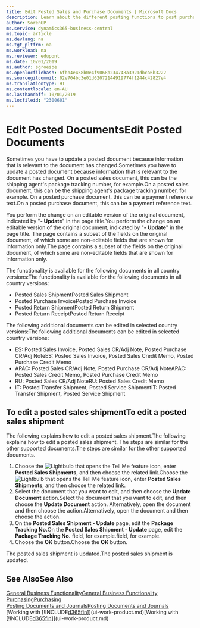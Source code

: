 ```yaml
---
title: Edit Posted Sales and Purchase Documents | Microsoft Docs
description: Learn about the different posting functions to post purchase documents, and how you can update posted documents.
author: SorenGP
ms.service: dynamics365-business-central
ms.topic: article
ms.devlang: na
ms.tgt_pltfrm: na
ms.workload: na
ms.reviewer: edupont
ms.date: 10/01/2019
ms.author: sgroespe
ms.openlocfilehash: 6fbb4e458b0e4f9068b234748a3921dbca6b3222
ms.sourcegitcommit: 02e704bc3e01d62072144919774f1244c42827e4
ms.translationtype: HT
ms.contentlocale: en-AU
ms.lasthandoff: 10/01/2019
ms.locfileid: "2300601"
---
```

# <a name="edit-posted-documents"></a><span data-ttu-id="9d76a-103">Edit Posted Documents</span><span class="sxs-lookup"><span data-stu-id="9d76a-103">Edit Posted Documents</span></span>
<span data-ttu-id="9d76a-104">Sometimes you have to update a posted document because information that is relevant to the document has changed.</span><span class="sxs-lookup"><span data-stu-id="9d76a-104">Sometimes you have to update a posted document because information that is relevant to the document has changed.</span></span> <span data-ttu-id="9d76a-105">On a posted sales document, this can be the shipping agent's package tracking number, for example.</span><span class="sxs-lookup"><span data-stu-id="9d76a-105">On a posted sales document, this can be the shipping agent's package tracking number, for example.</span></span> <span data-ttu-id="9d76a-106">On a posted purchase document, this can be a payment reference text.</span><span class="sxs-lookup"><span data-stu-id="9d76a-106">On a posted purchase document, this can be a payment reference text.</span></span>

<span data-ttu-id="9d76a-107">You perform the change on an editable version of the original document, indicated by "**- Update**" in the page title.</span><span class="sxs-lookup"><span data-stu-id="9d76a-107">You perform the change on an editable version of the original document, indicated by "**- Update**" in the page title.</span></span> <span data-ttu-id="9d76a-108">The page contains a subset of the fields on the original document, of which some are non-editable fields that are shown for information only.</span><span class="sxs-lookup"><span data-stu-id="9d76a-108">The page contains a subset of the fields on the original document, of which some are non-editable fields that are shown for information only.</span></span>

<span data-ttu-id="9d76a-109">The functionality is available for the following documents in all country versions:</span><span class="sxs-lookup"><span data-stu-id="9d76a-109">The functionality is available for the following documents in all country versions:</span></span>
- <span data-ttu-id="9d76a-110">Posted Sales Shipment</span><span class="sxs-lookup"><span data-stu-id="9d76a-110">Posted Sales Shipment</span></span>
- <span data-ttu-id="9d76a-111">Posted Purchase Invoice</span><span class="sxs-lookup"><span data-stu-id="9d76a-111">Posted Purchase Invoice</span></span>
- <span data-ttu-id="9d76a-112">Posted Return Shipment</span><span class="sxs-lookup"><span data-stu-id="9d76a-112">Posted Return Shipment</span></span>
- <span data-ttu-id="9d76a-113">Posted Return Receipt</span><span class="sxs-lookup"><span data-stu-id="9d76a-113">Posted Return Receipt</span></span>

<span data-ttu-id="9d76a-114">The following additional documents can be edited in selected country versions:</span><span class="sxs-lookup"><span data-stu-id="9d76a-114">The following additional documents can be edited in selected country versions:</span></span>
- <span data-ttu-id="9d76a-115">ES: Posted Sales Invoice, Posted Sales CR/Adj Note, Posted Purchase CR/Adj Note</span><span class="sxs-lookup"><span data-stu-id="9d76a-115">ES: Posted Sales Invoice, Posted Sales Credit Memo, Posted Purchase Credit Memo</span></span>
- <span data-ttu-id="9d76a-116">APAC: Posted Sales CR/Adj Note, Posted Purchase CR/Adj Note</span><span class="sxs-lookup"><span data-stu-id="9d76a-116">APAC: Posted Sales Credit Memo, Posted Purchase Credit Memo</span></span>
- <span data-ttu-id="9d76a-117">RU: Posted Sales CR/Adj Note</span><span class="sxs-lookup"><span data-stu-id="9d76a-117">RU: Posted Sales Credit Memo</span></span>
- <span data-ttu-id="9d76a-118">IT: Posted Transfer Shipment, Posted Service Shipment</span><span class="sxs-lookup"><span data-stu-id="9d76a-118">IT: Posted Transfer Shipment, Posted Service Shipment</span></span>

## <a name="to-edit-a-posted-sales-shipment"></a><span data-ttu-id="9d76a-119">To edit a posted sales shipment</span><span class="sxs-lookup"><span data-stu-id="9d76a-119">To edit a posted sales shipment</span></span>
<span data-ttu-id="9d76a-120">The following explains how to edit a posted sales shipment.</span><span class="sxs-lookup"><span data-stu-id="9d76a-120">The following explains how to edit a posted sales shipment.</span></span> <span data-ttu-id="9d76a-121">The steps are similar for the other supported documents.</span><span class="sxs-lookup"><span data-stu-id="9d76a-121">The steps are similar for the other supported documents.</span></span>

1. <span data-ttu-id="9d76a-122">Choose the ![Lightbulb that opens the Tell Me feature](media/ui-search/search_small.png "Tell me what you want to do") icon, enter **Posted Sales Shipments**, and then choose the related link.</span><span class="sxs-lookup"><span data-stu-id="9d76a-122">Choose the ![Lightbulb that opens the Tell Me feature](media/ui-search/search_small.png "Tell me what you want to do") icon, enter **Posted Sales Shipments**, and then choose the related link.</span></span>
2. <span data-ttu-id="9d76a-123">Select the document that you want to edit, and then choose the **Update Document** action.</span><span class="sxs-lookup"><span data-stu-id="9d76a-123">Select the document that you want to edit, and then choose the **Update Document** action.</span></span> <span data-ttu-id="9d76a-124">Alternatively, open the document and then choose the action.</span><span class="sxs-lookup"><span data-stu-id="9d76a-124">Alternatively, open the document and then choose the action.</span></span>
3. <span data-ttu-id="9d76a-125">On the **Posted Sales Shipment - Update** page, edit the **Package Tracking No.**</span><span class="sxs-lookup"><span data-stu-id="9d76a-125">On the **Posted Sales Shipment - Update** page, edit the **Package Tracking No.**</span></span> <span data-ttu-id="9d76a-126">field, for example.</span><span class="sxs-lookup"><span data-stu-id="9d76a-126">field, for example.</span></span>
4. <span data-ttu-id="9d76a-127">Choose the **OK** button.</span><span class="sxs-lookup"><span data-stu-id="9d76a-127">Choose the **OK** button.</span></span>

<span data-ttu-id="9d76a-128">The posted sales shipment is updated.</span><span class="sxs-lookup"><span data-stu-id="9d76a-128">The posted sales shipment is updated.</span></span>

## <a name="see-also"></a><span data-ttu-id="9d76a-129">See Also</span><span class="sxs-lookup"><span data-stu-id="9d76a-129">See Also</span></span>
[<span data-ttu-id="9d76a-130">General Business Functionality</span><span class="sxs-lookup"><span data-stu-id="9d76a-130">General Business Functionality</span></span>](ui-across-business-areas.md)  
[<span data-ttu-id="9d76a-131">Purchasing</span><span class="sxs-lookup"><span data-stu-id="9d76a-131">Purchasing</span></span>](purchasing-manage-purchasing.md)  
[<span data-ttu-id="9d76a-132">Posting Documents and Journals</span><span class="sxs-lookup"><span data-stu-id="9d76a-132">Posting Documents and Journals</span></span>](ui-post-documents-journals.md)  
<span data-ttu-id="9d76a-133">[Working with [!INCLUDE[d365fin](includes/d365fin_md.md)]](ui-work-product.md)</span><span class="sxs-lookup"><span data-stu-id="9d76a-133">[Working with [!INCLUDE[d365fin](includes/d365fin_md.md)]](ui-work-product.md)</span></span>
